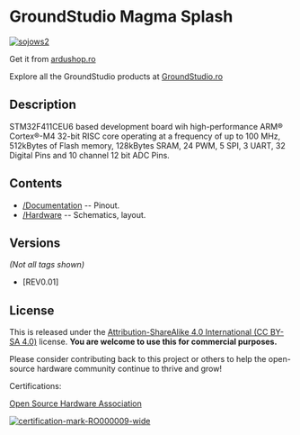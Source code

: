 GroundStudio Magma Splash
====================================
[![sojows2](https://user-images.githubusercontent.com/77836107/183652796-c3d1b3b2-f819-417e-894d-ca20291c3121.png)](https://ardushop.ro/ro/home/2496-placa-de-dezvoltare-magma-splash.html)

Get it from [ardushop.ro](https://ardushop.ro/ro/home/2496-placa-de-dezvoltare-magma-splash.html)

Explore all the GroundStudio products at [GroundStudio.ro](https://groundstudio.ro/)

Description
-------------------
STM32F411CEU6 based development board wih high-performance ARM® Cortex®-M4 32-bit RISC core operating at a frequency of up to 100 MHz, 512kBytes of Flash memory, 128kBytes SRAM, 24 PWM, 5 SPI, 3 UART, 32 Digital Pins and 10 channel 12 bit ADC Pins.

Contents
-------------------

* [/Documentation](https://github.com/GroundStudio/GroundStudio_Magma_Splash/tree/main/Documentation) -- Pinout.
* [/Hardware](https://github.com/GroundStudio/GroundStudio_Magma_Splash/tree/main/Hardware) -- Schematics, layout.

Versions
-------------------
*(Not all tags shown)*

* [REV0.01]

License
-------------------

This is released under the [Attribution-ShareAlike 4.0 International (CC BY-SA 4.0)](https://creativecommons.org/licenses/by-sa/4.0/) license.
**You are welcome to use this for commercial purposes.**

Please consider contributing back to this project or others to help the open-source hardware community continue to thrive and grow!

Certifications:

[Open Source Hardware Association](https://certification.oshwa.org/ro000009.html)   
   
[![certification-mark-RO000009-wide](https://github.com/GroundStudio/GroundStudio_Magma_Splash/assets/77836107/c483bcac-ce3f-430a-aba4-f095827debe0)
](https://certification.oshwa.org/ro000009.html)


